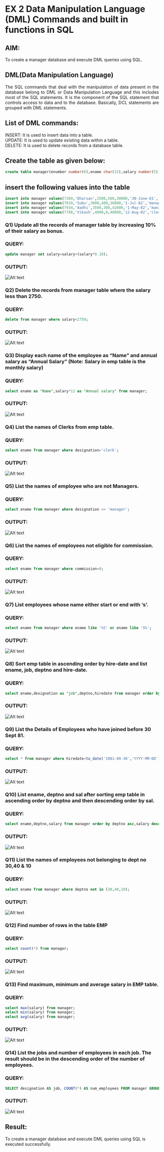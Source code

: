 # EX 2 Data Manipulation Language (DML) Commands and built in functions in SQL
## AIM:
To create a manager database and execute DML queries using SQL.


## DML(Data Manipulation Language)
<div align="justify">
The SQL commands that deal with the manipulation of data present in the database belong to DML or Data Manipulation Language and this includes most of the SQL statements. It is the component of the SQL statement that controls access to data and to the database. Basically, DCL statements are grouped with DML statements.
</div>

## List of DML commands: 
<div align="justify">
INSERT: It is used to insert data into a table.<br>
UPDATE: It is used to update existing data within a table.<br>
DELETE: It is used to delete records from a database table.<br>
</div>

## Create the table as given below:
```sql
create table manager(enumber number(6),ename char(15),salary number(5),commission number(4),annualsalary number(7),Hiredate date,designation char(10),deptno number(2),reporting char(10));
```
## insert the following values into the table
```sql
insert into manager values(7369,'Dharsan',2500,500,30000,'30-June-81','clerk',10,'John');
insert into manager values(7839,'Subu',3000,400,36000,'1-Jul-82','manager',null,'James');
insert into manager values(7934,'Aadhi',3500,300,42000,'1-May-82','manager',30,NULL);
insert into manager values(7788,'Vikash',4000,0,48000,'12-Aug-82','clerk',50,'Bond');
```

### Q1) Update all the records of manager table by increasing 10% of their salary as bonus.

### QUERY:
```sql
update manager set salary=salary+(salary*0.10);
```

### OUTPUT:
![Alt text](image.png)

### Q2) Delete the records from manager table where the salary less than 2750.


### QUERY:
```sql
delete from manager where salary<2750;
```

### OUTPUT:
![Alt text](image-1.png)

### Q3) Display each name of the employee as “Name” and annual salary as “Annual Salary” (Note: Salary in emp table is the monthly salary)


### QUERY:
```sql
select ename as "Name",salary*12 as "Annual salary" from manager;
```
### OUTPUT:
![Alt text](image-2.png)

### Q4)	List the names of Clerks from emp table.
### QUERY:
```sql
select ename from manager where designation='clerk';
```

### OUTPUT:
![Alt text](image-3.png)

### Q5)	List the names of employee who are not Managers.
### QUERY:
```sql
select ename from manager where designation <> 'manager';
```

### OUTPUT:
![Alt text](image-4.png)

### Q6)	List the names of employees not eligible for commission.
### QUERY:
```sql
select ename from manager where commission=0;
```

### OUTPUT:
![Alt text](image-5.png)

### Q7)	List employees whose name either start or end with ‘s’.
### QUERY:
```sql
select ename from manager where ename like '%S' or ename like 'S%';
```
### OUTPUT:
![Alt text](image-6.png)

### Q8) Sort emp table in ascending order by hire-date and list ename, job, deptno and hire-date.
### QUERY:
```sql
select ename,designation as "job",deptno,hiredate from manager order by hiredate asc;
```

### OUTPUT:
![Alt text](image-7.png)

### Q9) List the Details of Employees who have joined before 30 Sept 81.
### QUERY:
```sql
select * from manager where hiredate<to_date('1981-09-30','YYYY-MM-DD');
```

### OUTPUT:
![Alt text](image-8.png)

### Q10)	List ename, deptno and sal after sorting emp table in ascending order by deptno and then descending order by sal.
### QUERY:
```sql
select ename,deptno,salary from manager order by deptno asc,salary desc;
```
### OUTPUT:
![Alt text](image-9.png)

### Q11) List the names of employees not belonging to dept no 30,40 & 10
### QUERY:
```sql
select ename from manager where deptno not in (30,40,10);
```
### OUTPUT:
![Alt text](image-10.png)

### Q12) Find number of rows in the table EMP
### QUERY:
```sql
select count(*) from manager;
```
### OUTPUT:
![Alt text](image-11.png)

### Q13) Find maximum, minimum and average salary in EMP table.

### QUERY:
```sql
select max(salary) from manager;
select min(salary) from manager;
select avg(salary) from manager;
```
### OUTPUT:
![Alt text](image-12.png)

### Q14) List the jobs and number of employees in each job. The result should be in the descending order of the number of employees.
### QUERY:
```sql
SELECT designation AS job, COUNT(*) AS num_employees FROM manager GROUP BY designation ORDER BY num_employees DESC;
```
### OUTPUT:
![Alt text](image-13.png)

## Result:
To create a manager database and execute DML queries using SQL is executed successfully.

